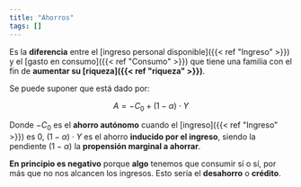 ```yaml
---
title: "Ahorros"
tags: []
---
```

Es la **diferencia** entre el [ingreso personal disponible]({{< ref "Ingreso" >}}) y el [gasto en consumo]({{< ref "Consumo" >}}) que tiene una familia con el fin de **aumentar su [riqueza]({{< ref "riqueza" >}})**. 

Se puede suponer que está dado por:

$$A=-C_0+(1-\alpha)\cdot Y$$

Donde $-C_0$ es el **ahorro autónomo** cuando el [ingreso]({{< ref "Ingreso" >}}) es 0, $(1-\alpha)\cdot Y$ es el ahorro **inducido por el ingreso**, siendo la pendiente $(1-\alpha)$ la **propensión marginal a ahorrar**.

**En principio es negativo** porque **algo** tenemos que consumir sí o sí, por más que no nos alcancen los ingresos. Esto sería el **desahorro** o **crédito**.